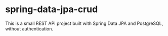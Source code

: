 # spring-data-jpa-crud
This is a small REST API project built with Spring Data JPA and PostgreSQL, without authentication.
